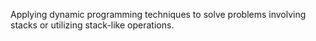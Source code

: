Applying dynamic programming techniques to solve problems involving stacks or utilizing stack-like operations.